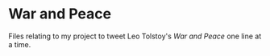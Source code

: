 # War and Peace

Files relating to my project to tweet Leo Tolstoy's _War and Peace_ one line at a time.
